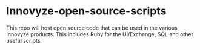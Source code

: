 # Innovyze-open-source-scripts
This repo will host open source code that can be used in the various Innovyze products. This includes Ruby for the UI/Exchange, SQL and other useful scripts.
